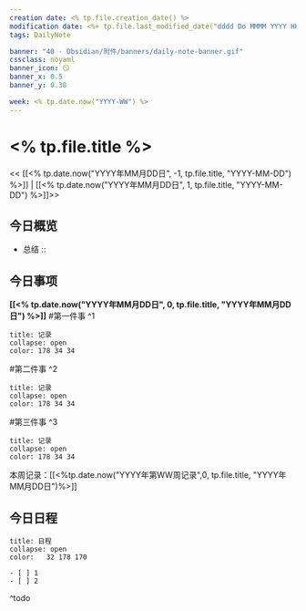 ```yaml
---
creation date: <% tp.file.creation_date() %>
modification date: <%+ tp.file.last_modified_date("dddd Do MMMM YYYY HH:mm:ss") %>
tags: DailyNote

banner: "40 - Obsidian/附件/banners/daily-note-banner.gif"
cssclass: noyaml
banner_icon: 😏
banner_x: 0.5
banner_y: 0.38

week: <% tp.date.now("YYYY-WW") %>
---
```


# <% tp.file.title %>

<< [[<% tp.date.now("YYYY年MM月DD日", -1, tp.file.title, "YYYY-MM-DD") %>]] | [[<% tp.date.now("YYYY年MM月DD日", 1, tp.file.title, "YYYY-MM-DD") %>]]>>


## 今日概览
- 总结 :: 

## 今日事项
**[[<% tp.date.now("YYYY年MM月DD日", 0, tp.file.title, "YYYY年MM月DD日") %>]]**
#第一件事 
^1
```ad-note
title: 记录
collapse: open
color: 178 34 34

```
#第二件事 
^2
```ad-note
title: 记录
collapse: open
color: 178 34 34
```
#第三件事 
^3
```ad-note
title: 记录
collapse: open
color: 178 34 34

```
本周记录：[[<%tp.date.now("YYYY年第WW周记录",0, tp.file.title, "YYYY年MM月DD日")%>]]

## 今日日程

```ad-tip
title: 日程
collapse: open
color:   32 178 170

- [ ] 1 
- [ ] 2 
```
^todo
